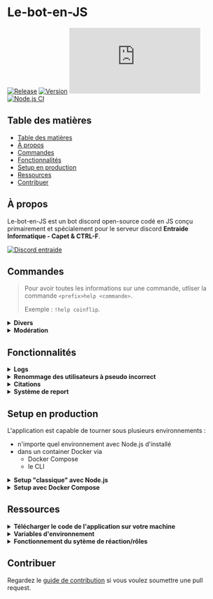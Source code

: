 # Le-bot-en-JS

[![Release](https://img.shields.io/github/v/release/TanguyChiffoleau/Le-bot-en-JS?include_prereleases)](https://github.com/TanguyChiffoleau/Le-bot-en-JS/releases)
[![Version](https://img.shields.io/github/package-json/v/TanguyChiffoleau/Le-bot-en-JS)](https://github.com/TanguyChiffoleau/Le-bot-en-JS/blob/master/package.json)
[![Discord.js version](https://img.shields.io/github/package-json/dependency-version/TanguyChiffoleau/Le-bot-en-JS/discord.js)](https://github.com/TanguyChiffoleau/Le-bot-en-JS/blob/146c5cc906dfc667edffe384e225e4dab689bd0a/package.json#L23)
[![Node.js CI](https://github.com/TanguyChiffoleau/Le-bot-en-JS/workflows/Node.js%20CI/badge.svg?branch=master&event=push)](https://github.com/TanguyChiffoleau/Le-bot-en-JS/actions?query=workflow%3A%22Node.js+CI%22+event%3Apush)

## Table des matières

- [Table des matières](#table-des-matières)
- [À propos](#à-propos)
- [Commandes](#commandes)
- [Fonctionnalités](#fonctionnalités)
- [Setup en production](#setup-en-production)
- [Ressources](#ressources)
- [Contribuer](#contribuer)

## À propos

Le-bot-en-JS est un bot discord open-source codé en JS conçu primairement et spécialement pour le serveur discord **Entraide Informatique - Capet & CTRL-F**.

[![Discord entraide](https://img.shields.io/discord/475253577288253440?color=%237289DA&logo=discord&logoColor=white)](https://www.discord.gg/informatique)


## Commandes

> Pour avoir toutes les informations sur une commande, utliser la commande `<prefix>help <commande>`.
>
> Exemple : `!help coinflip`.


<details id="divers">
<summary><b>Divers</b></summary>

| Commande | Description                                                 |
| -------- | ----------------------------------------------------------- |
| coinflip | Coinflip! (pile ou face)                                    |
| help     | Affiche les commandes fixes du bot                          |
| infos    | Donne quelques infos sur le bot                             |
| ping     | Donne le ping de l'API ainsi que du bot                     |
| roles    | Affiche le nombre de membres pour chaque rôle               |
| votes    | Créer un embed avec la proposition et des émojis pour voter |
| whois    | Donne des infos sur soit ou un autre utilisateur            |

</details>

<details id="moderation">
<summary><b>Modération</b></summary>

| Commande | Description                                          |
| -------- | ---------------------------------------------------- |
| clean    | Supprime un nombre de messages donné dans le channel |
| cooldown | Active le mode lent sur le channel                   |

</details>

## Fonctionnalités

<details id="logs">
<summary><b>Logs</b></summary>

- Join/leave des membres : TO BE DONE (ne pas oublier les screenshots/gifs)
- Messages supprimés : TO BE DONE (ne pas oublier les screenshots/gifs)

</details>

<details id="rename">
<summary><b>Renommage des utilisateurs à pseudo incorrect</b></summary>

- Déclenché lors des events suivants : un utilisateur rejoint les serveur, un utilisateur envoie un message, un utilisateur est modifié et lorsque le pseudo matche le regex `/^[^a-zA-Z0-9áàâäãåçéèêëíìîïñóòôöõúùûüýÿæœÁÀÂÄÃÅÇÉÈÊËÍÌÎÏÑÓÒÔÖÕÚÙÛÜÝŸÆŒ].*/`
- Renomme en "Change ton pseudo"

</details>

<details id="citations">
<summary><b>Citations</b></summary>

TO BE DONE (ne pas oublier les screenshots/gifs)

</details>

<details id="report">
<summary><b>Système de report</b></summary>

TO BE DONE (ne pas oublier les screenshots/gifs)

</details>

## Setup en production

L'application est capable de tourner sous plusieurs environnements :

-   n'importe quel environnement avec Node.js d'installé
-   dans un container Docker via
    -   Docker Compose
    -   le CLI

<details id="classique">
<summary><b>Setup "classique" avec Node.js</b></summary>

#### Prérequis

1. Il est nécessaire d'avoir [Node.js](https://nodejs.org/fr/) 12.0.0 ou plus récent d'installé sur votre machine.

	> Utilisez la commande `node -v` pour vous assurez que Node est bien installé et que sa version est suffisante.

	> À titre indicatif, l'application tourne sous Node.js v14.15.0 en production.

2. Téléchargez le code de l'application sur votre machine. _cf. [Télécharger le code de l'application sur votre machine](#download)_

3. Il faut au préalable installer les dépendences de l'application avant de la lancer celle-ci en utilisant la commande `npm i`.

	> Toutes les dépendences vont être installés, y compris celles prévus pour les développeurs, car le package [dotenv](https://www.npmjs.com/package/dotenv) est nécessaire. Ci toutefois vous avez appliqué les variables d'environnement à l'application par vos propres moyens, seule la commande `npm i --production` est nécessaire.

4. Renommer le fichier `bot.example.env` en `bot.env`, puis modifier les variables d'environnement pour que l'application fonctionne correctement. _cf. [Variables d'environnement](#environnement)_

#### Lancement de l'application

-   Vous pouvez utiliser `npm start` pour lancer l'application.

	> Vous pouvez utiliser un gestionnaire d'application comme [PM2](https://pm2.keymetrics.io/) pour faciliter la gestion de l'application. [Tuto](https://discordjs.guide/improving-dev-environment/pm2.html)

#### Arrêt de l'application

-   Vous pouvez utiliser la combinaison de touches Ctrl+C pour tuer l'application.

</details>

<details>
<summary id="compose"><b>Setup avec Docker Compose</b></summary>

#### Prérequis

1. Il est nécessaire d'avoir [Docker](https://docs.docker.com/get-docker/) ainsi que [Docker Compose](https://docs.docker.com/compose/install/) d'installé.

	> Utilisez les commandes `docker -v` et `docker-compose -v` pour vérifier que les deux applications soient bien installés.

2. Téléchargez le code de l'application sur votre machine. _cf. [Télécharger le code de l'application sur votre machine](#download)_

3. Renommer le fichier `bot.example.env` en `bot.env`, puis modifier les variables d'environnement pour que l'application fonctionne correctement. _cf. [Variables d'environnement](#environnement)_

	> Seul le dossier `config` avec les fichiers `bot.env` et `reactionRoleConfig.json` ainsi que le dossier `docker` avec le fichier `docker-compose.yml` sont nécessaires, en effet, le code sera lui directement intégré dans l'image docker. Vous pouvez supprimer les autres dossiers et fichiers si vous le souhaitez.

	> La structure des dossiers et fichiers devrait ressembler à ça :
	>
	> ```
	> .
	> ├── config
	> │   ├── bot.env
	> │   └── reactionRoleConfig.json
	> └── docker
	> 	  └── docker-compose.yml
	> ```

#### Lancement de l'application

-   Vous pouvez utiliser les commandes `docker pull tanguychiffoleau/le-bot-en-js:latest` puis `docker-compose -f ./docker/docker-compose.yml up -d` pour lancer l'application.

	> docker pull va télécharger ou mettre à jour si besoin l'image de l'application hébergée sur [Docker Hub](https://hub.docker.com/repository/docker/tanguychiffoleau/le-bot-en-js). Le tag ici est `latest` ce qui correspond, de fait, au code présent sur la branche [master](https://github.com/TanguyChiffoleau/Le-bot-en-JS/tree/master/). Vous pouvez spécifier une version spécifique comme par exemple `2.0.0`. _cf. [liste des tags disponibles](https://hub.docker.com/repository/registry-1.docker.io/tanguychiffoleau/le-bot-en-js/tags?page=1) ainsi que leur [version correspondante](https://github.com/TanguyChiffoleau/Le-bot-en-JS/releases)_

	> docker-compose va lancer le container avec les règles définies dans `docker-compose.yml`.

	> Pour plus d'infos sur les technologies liées à Docker utilisées ici, vous pouvez consulter leur [documentation](https://docs.docker.com/reference/) ou leur [manuel](https://docs.docker.com/engine/).

#### Arrêt de l'application

-   Vous pouvez utiliser la commande `docker-compose -f ./docker/docker-compose.yml stop` pour stopper le container. Pour le supprimer, utilisez la commande `docker-compose -f ./docker/docker-compose.yml down`.

</details>

<!-- <details>
<summary id="docker"><b>Setup avec Docker</b></summary>

#### Prérequis

1. Il est nécessaire d'avoir [Docker](https://docs.docker.com/get-docker/) d'installé.

	> Utilisez la commandes `docker -v` pour vérifier que l'application soit bien installé.

2. Téléchargez le code de l'application sur votre machine. _cf. [Télécharger le code de l'application sur votre machine](#download)_

3. Renommer le fichier `bot.example.env` en `bot.env`, puis modifier les variables d'environnement pour que l'application fonctionne correctement. _cf. [Variables d'environnement](#environnement)_

	> Seul le dossier `config` avec les fichiers `bot.env` et `reactionRoleConfig.json` ainsi que le dossier `docker` avec le fichier `docker-compose.yml` sont nécessaires, en effet, le code sera lui directement intégré dans l'image docker. Vous pouvez supprimer les autres dossiers et fichiers si vous le souhaitez.

	> La structure des dossiers et fichiers devrait ressembler à ça :
	>
	> ```
	> .
	> ├── config
	> │   ├── bot.env
	> │   └── reactionRoleConfig.json
	> └── docker
	> 	  └── docker-compose.yml
	> ```

#### Lancement de l'application

-   Vous pouvez utiliser les commandes `docker pull tanguychiffoleau/le-bot-en-js:latest` puis `docker run --env NODE_ENV=production --env-file config/bot.env --volume /config/:/config/ --restart on-failure -d tanguychiffoleau/le-bot-en-js:latest` pour lancer l'application.

	> docker pull va télécharger ou mettre à jour si besoin l'image de l'application hébergée sur [Docker Hub](https://hub.docker.com/repository/docker/tanguychiffoleau/le-bot-en-js). Le tag ici est `latest` ce qui correspond, de fait, au code présent sur la branche [master](https://github.com/TanguyChiffoleau/Le-bot-en-JS/tree/master/). Vous pouvez spécifier une version spécifique comme par exemple `2.0.0`. _cf. [liste des tags disponibles](https://hub.docker.com/repository/registry-1.docker.io/tanguychiffoleau/le-bot-en-js/tags?page=1) ainsi que leur [version correspondante](https://github.com/TanguyChiffoleau/Le-bot-en-JS/releases)_

	> Pour plus d'infos sur les technologies liées à Docker utilisées ici, vous pouvez consulter leur [documentation](https://docs.docker.com/reference/) ou leur [manuel](https://docs.docker.com/engine/).

#### Arrêt de l'application

-   Vous pouvez utiliser la commande `docker-compose -f ./docker/docker-compose.yml stop` pour stopper le container. Pour le supprimer, utilisez la commande `docker-compose -f ./docker/docker-compose.yml down`.

</details> -->

## Ressources

</details>

<details id='download'>
<summary><b>Télécharger le code de l'application sur votre machine</b></summary>

Vous pouvez télécharger le code de l'application sur votre machine

-   en [clonant le repository](https://docs.github.com/en/free-pro-team@latest/github/creating-cloning-and-archiving-repositories/cloning-a-repository)
-   ou en téléchargeant le code source

![télécharger le code source](./doc/images/download.png)

</details>

<details id='environnement'>
<summary><b>Variables d'environnement</b></summary>

Le bot repose sur les variables d'environnement pour pouvoir fonctionner.

> Pour pouvoir récupérer les identifiants (ID) sur discord, il faut [activer le mode développeur](https://support.discord.com/hc/fr/articles/206346498-O%C3%B9-trouver-l-ID-de-mon-compte-utilisateur-serveur-message-).

#### Fichier bot.env

| Variable              | Description                                                                                                      |
| --------------------- | ---------------------------------------------------------------------------------------------------------------- |
| DISCORD_TOKEN         | [Token secret du bot discord](https://discordjs.guide/preparations/setting-up-a-bot-application.html#your-token) |
| PREFIX                | Préfixe utilisé pour intéragir avec le bot                                                                       |
| GUILD_ID              | ID du serveur (= guild) sur lequel le bot est utilisé                                                            |
| LEAVE_JOIN_CHANNEL_ID | ID du channel sur lequel les messages de départs/arrivées seront postés                                          |
| REPORT_CHANNEL        | ID du channel sur lequel les messages de signalement seront postés                                               |
| LOGS_CHANNEL          | ID du channel sur lequel les messages de logs seront postés                                                      |

</details>

</details>

<details id='reaction'>
<summary><b>Fonctionnement du sytème de réaction/rôles</b></summary>

#### Fonctionnement et avantages

- Le système permet de lier une réaction sur un message avec un rôle. Concrètement, un utilisateur qui clique sur la réaction A va recevoir le rôle A, et si il décoche cette réaction, il perd le rôle.
- Ce système permet d'accorder une expérience personnalisée pour les utilisateurs du serveur. Lorsqu'un serveur propose beaucoup de channels, il devient difficile de naviguer à travers celui-ci, d'autant plus que certains channels peuvent ne pas intéresserttous les utilisateurs. Les utilisateurs souscrivent aux fonctionnalités offertes par un rôle donné, peut importe la fonctionnalité derrière.

#### Configuration

- Voici l'exemple donné dans [bot.example.env](config/bot.example.env)

```js
[
	// Message n°1
	{
		"messageId": "123456789123456789", // ID du message
		"channelId": "123456789123456789", // ID du channel du message
		"emojiRoleMap": {
			// Émoji unicode en clé et ID du rôle en valeur
			"💸": "123456789123456789", 
			"🔧": "123456789123456789"
		}
	},

	// Message n°2
	{
		"messageId": "987654321987654321", // ID du message
		"channelId": "987654321987654321", // ID du channel du message
		"emojiRoleMap": {
			// ID de l'émoji custom en clé et ID du rôle en valeur
			"987654321987654322": "987654321987654321",
			"987654321987654321": "987654321987654321"
		}
	}
]
```

- Pour récupérer les IDs des messages et des channels, il faut [activer le mode développeur](https://support.discord.com/hc/fr/articles/206346498-O%C3%B9-trouver-l-ID-de-mon-compte-utilisateur-serveur-message-).
- Pour les émojis :
  - unicode : mettre un `\` avant l'émoji. Exemple : pour `:white_check_mark:`, l'émoji unicode est `✅`.

	![emoji_unicode](doc/gifs/emoji_unicode.gif)

  - personnalisés : mettre un `\` avant l'émoji et récupérer l'ID. Exemple : pour `\<:lul:719519281682972703>`, l'ID est `719519281682972703`.

	![emoji_custom](doc/gifs/emoji_custom.gif)

</details>

## Contribuer

Regardez le [guide de contribution](./.github/CONTRIBUTING.md) si vous voulez soumettre une pull request.
